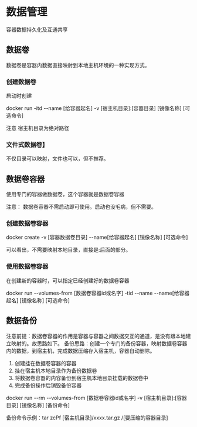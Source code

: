 # 数据管理

容器数据持久化及互通共享

## 数据卷

数据卷是容器内数据直接映射到本地主机环境的一种实现方式。

### 创建数据卷

启动时创建

docker run -itd --name [给容器起名] -v  [宿主机目录]:[容器目录] [镜像名称] [可选命令]

注意 宿主机目录为绝对路径

### 文件式数据卷】

不仅目录可以映射，文件也可以，但不推荐。
 
 ## 数据卷容器

 使用专门的容器做数据卷，这个容器就是数据卷容器

 注意： 数据卷容器不需启动即可使用。启动也没毛病，但不需要。
 
 ### 创建数据卷容器

 docker create -v [容器数据卷目录] --name[给容器起名] [镜像名称] [可选命令]

 可以看出，不需要映射本地目录，直接是:后面的部分。

 ### 使用数据卷容器

 在创建新的容器时，可以指定已经创建好的数据卷容器

 docker run --volumes-from [数据卷容器id或名字] -tid --name  --name[给容器起名] [镜像名称] [可选命令]

 ## 数据备份

注意前提：数据卷容器的作用是容器与容器之间数据交互的通道，是没有跟本地建立映射的。故思路如下。
备份思路：创建一个专门的备份容器，映射数据卷容器内的数据，到宿主机，完成数据压缩存入宿主机，容器自动删除。

1. 创建挂在数据卷容器的容器
2. 挂在宿主机本地目录作为备份数据卷
3. 将数据卷容器的内容备份到宿主机本地目录挂载的数据卷中
4. 完成备份操作后销毁备份容器

docker run --rm --volumes-from  [数据卷容器id或名字] -v  [宿主机目录]:[容器目录] [镜像名称] [备份命令]

备份命令示例：tar zcPf [宿主机目录]/xxxx.tar.gz /[要压缩的容器目录]


